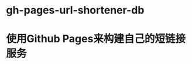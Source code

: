 # gh-pages-url-shortener-db

<h1><a href:"https://zhuanlan.zhihu.com/p/324012831">使用Github Pages来构建自己的短链接服务</a></h1>
